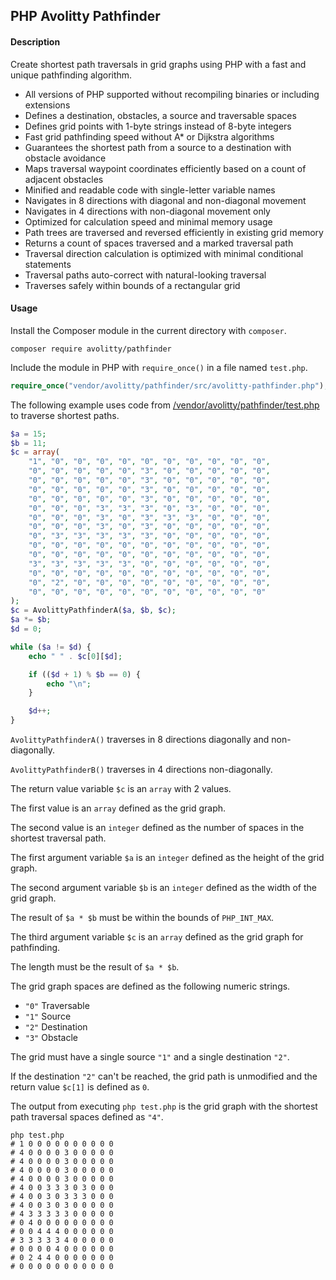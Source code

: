 ## PHP Avolitty Pathfinder

#### Description
Create shortest path traversals in grid graphs using PHP with a fast and unique pathfinding algorithm.

- All versions of PHP supported without recompiling binaries or including extensions
- Defines a destination, obstacles, a source and traversable spaces
- Defines grid points with 1-byte strings instead of 8-byte integers
- Fast grid pathfinding speed without A* or Dijkstra algorithms
- Guarantees the shortest path from a source to a destination with obstacle avoidance
- Maps traversal waypoint coordinates efficiently based on a count of adjacent obstacles
- Minified and readable code with single-letter variable names
- Navigates in 8 directions with diagonal and non-diagonal movement
- Navigates in 4 directions with non-diagonal movement only
- Optimized for calculation speed and minimal memory usage
- Path trees are traversed and reversed efficiently in existing grid memory
- Returns a count of spaces traversed and a marked traversal path
- Traversal direction calculation is optimized with minimal conditional statements
- Traversal paths auto-correct with natural-looking traversal
- Traverses safely within bounds of a rectangular grid

#### Usage
Install the Composer module in the current directory with `composer`.

``` console
composer require avolitty/pathfinder
```

Include the module in PHP with `require_once()` in a file named `test.php`.

``` php
require_once("vendor/avolitty/pathfinder/src/avolitty-pathfinder.php");
```

The following example uses code from [/vendor/avolitty/pathfinder/test.php](https://github.com/avolitty/php-avolitty-pathfinder/blob/main/test.php) to traverse shortest paths.

``` php
$a = 15;
$b = 11;
$c = array(
	"1", "0", "0", "0", "0", "0", "0", "0", "0", "0", "0",
	"0", "0", "0", "0", "0", "3", "0", "0", "0", "0", "0",
	"0", "0", "0", "0", "0", "3", "0", "0", "0", "0", "0",
	"0", "0", "0", "0", "0", "3", "0", "0", "0", "0", "0",
	"0", "0", "0", "0", "0", "3", "0", "0", "0", "0", "0",
	"0", "0", "0", "3", "3", "3", "0", "3", "0", "0", "0",
	"0", "0", "0", "3", "0", "3", "3", "3", "0", "0", "0",
	"0", "0", "0", "3", "0", "3", "0", "0", "0", "0", "0",
	"0", "3", "3", "3", "3", "3", "0", "0", "0", "0", "0",
	"0", "0", "0", "0", "0", "0", "0", "0", "0", "0", "0",
	"0", "0", "0", "0", "0", "0", "0", "0", "0", "0", "0",
	"3", "3", "3", "3", "3", "0", "0", "0", "0", "0", "0",
	"0", "0", "0", "0", "0", "0", "0", "0", "0", "0", "0",
	"0", "2", "0", "0", "0", "0", "0", "0", "0", "0", "0",
	"0", "0", "0", "0", "0", "0", "0", "0", "0", "0", "0"
);
$c = AvolittyPathfinderA($a, $b, $c);
$a *= $b;
$d = 0;

while ($a != $d) {
	echo " " . $c[0][$d];

	if (($d + 1) % $b == 0) {
		echo "\n";
	}

	$d++;
}
```

`AvolittyPathfinderA()` traverses in 8 directions diagonally and non-diagonally.

`AvolittyPathfinderB()` traverses in 4 directions non-diagonally.

The return value variable `$c` is an `array` with 2 values.

The first value is an `array` defined as the grid graph.

The second value is an `integer` defined as the number of spaces in the shortest traversal path.

The first argument variable `$a` is an `integer` defined as the height of the grid graph.

The second argument variable `$b` is an `integer` defined as the width of the grid graph.

The result of `$a * $b` must be within the bounds of `PHP_INT_MAX`.

The third argument variable `$c` is an `array` defined as the grid graph for pathfinding.

The length must be the result of `$a * $b`.

The grid graph spaces are defined as the following numeric strings.

- `"0"` Traversable
- `"1"` Source
- `"2"` Destination
- `"3"` Obstacle

The grid must have a single source `"1"` and a single destination `"2"`.

If the destination `"2"` can't be reached, the grid path is unmodified and the return value `$c[1]` is defined as `0`.

The output from executing `php test.php` is the grid graph with the shortest path traversal spaces defined as `"4"`.

``` console
php test.php
# 1 0 0 0 0 0 0 0 0 0 0
# 4 0 0 0 0 3 0 0 0 0 0
# 4 0 0 0 0 3 0 0 0 0 0
# 4 0 0 0 0 3 0 0 0 0 0
# 4 0 0 0 0 3 0 0 0 0 0
# 4 0 0 3 3 3 0 3 0 0 0
# 4 0 0 3 0 3 3 3 0 0 0
# 4 0 0 3 0 3 0 0 0 0 0
# 4 3 3 3 3 3 0 0 0 0 0
# 0 4 0 0 0 0 0 0 0 0 0
# 0 0 4 4 4 0 0 0 0 0 0
# 3 3 3 3 3 4 0 0 0 0 0
# 0 0 0 0 4 0 0 0 0 0 0
# 0 2 4 4 0 0 0 0 0 0 0
# 0 0 0 0 0 0 0 0 0 0 0
```
